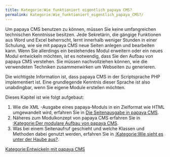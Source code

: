 ```yaml
---
title: Kategorie:Wie funktioniert eigentlich papaya CMS?
permalink: Kategorie:Wie_funktioniert_eigentlich_papaya_CMS?/
---
```


Um papaya CMS benutzen zu können, müssen Sie keine umfangreichen technischen Kenntnisse besitzen. Jede Sekretärin, die gängige Funktionen aus Word und Excel beherrscht, lernt innerhalb weniger Stunden in einer Schulung, wie sie mit papaya CMS neue Seiten anlegen und bearbeiten kann. Wenn Sie allerdings ein bestehendes Modul erweitern oder ein neues Modul entwickeln möchten, ist es notwendig, dass Sie den Aufbau von papaya CMS verstehen. Sie müssen nachvollziehen können, wie die verwendeten Techniken zusammenwirken um Webseiten zu generieren.

Die wichtigste Information ist, dass papaya CMS in der Scriptsprache PHP implementiert ist. Eine grundlegende Kenntnis dieser Sprache ist also unabdingbar, wenn Sie eigene Module erstellen möchten.

Dieses Kapitel ist wie folgt aufgebaut:

1.  Wie die XML -Ausgabe eines papaya-Moduls in ein Zielformat wie HTML umgewandelt wird, erfahren Sie in [Die Seitenausgabe in papaya CMS](/Die_Seitenausgabe_in_papaya_CMS ).
2.  Näheres zum Modulkonzept von papaya CMS erfahren Sie in [:Kategorie:Der modulare Aufbau von papaya CMS](/:export_de/Kategorie:Der_modulare_Aufbau_von_papaya_CMS ).
3.  Was bei einem Seitenaufruf geschieht und welche Klassen und Methoden dabei genutzt werden, erfahren Sie in [:Kategorie:Wie sieht es unter der Haube aus?](/:export_de/Kategorie:Wie_sieht_es_unter_der_Haube_aus? ).

[Kategorie:Entwickeln mit papaya CMS](export_de/Kategorie:Entwickeln_mit_papaya_CMS )